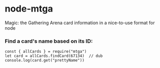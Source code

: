 # node-mtga

Magic: the Gathering Arena card information in a nice-to-use format for node

### Find a card's name based on its ID:

```node
const { allCards } = require("mtga")
let card = allCards.findCard(67134)  // dub
console.log(card.get("prettyName"))
```
